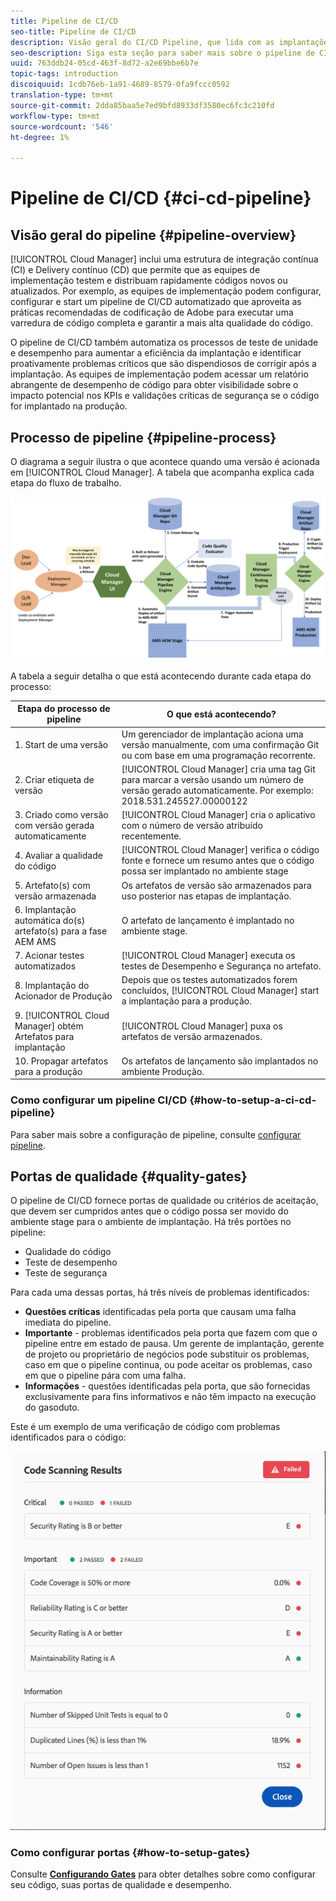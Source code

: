 ```yaml
---
title: Pipeline de CI/CD
seo-title: Pipeline de CI/CD
description: Visão geral do CI/CD Pipeline, que lida com as implantações no palco e na produção no Cloud Manager
seo-description: Siga esta seção para saber mais sobre o pipeline de CI/CD, que lida com as implantações no palco e produção no Cloud Manager
uuid: 763ddb24-05cd-463f-8d72-a2e69bbe6b7e
topic-tags: introduction
discoiquuid: 1cdb76eb-1a91-4689-8579-0fa9fccc0592
translation-type: tm+mt
source-git-commit: 2dda85baa5e7ed9bfd8933df3580ec6fc3c210fd
workflow-type: tm+mt
source-wordcount: '546'
ht-degree: 1%

---
```



# Pipeline de CI/CD {#ci-cd-pipeline}

## Visão geral do pipeline {#pipeline-overview}

[!UICONTROL Cloud Manager] inclui uma estrutura de integração contínua (CI) e Delivery contínuo (CD) que permite que as equipes de implementação testem e distribuam rapidamente códigos novos ou atualizados. Por exemplo, as equipes de implementação podem configurar, configurar e start um pipeline de CI/CD automatizado que aproveita as práticas recomendadas de codificação de Adobe para executar uma varredura de código completa e garantir a mais alta qualidade do código.

O pipeline de CI/CD também automatiza os processos de teste de unidade e desempenho para aumentar a eficiência da implantação e identificar proativamente problemas críticos que são dispendiosos de corrigir após a implantação. As equipes de implementação podem acessar um relatório abrangente de desempenho de código para obter visibilidade sobre o impacto potencial nos KPIs e validações críticas de segurança se o código for implantado na produção.

## Processo de pipeline {#pipeline-process}

O diagrama a seguir ilustra o que acontece quando uma versão é acionada em [!UICONTROL Cloud Manager]. A tabela que acompanha explica cada etapa do fluxo de trabalho.

![](assets/screen_shot_2018-05-30at82457pm.png)

A tabela a seguir detalha o que está acontecendo durante cada etapa do processo:

| Etapa do processo de pipeline | O que está acontecendo? |
|---|---|
| 1. Start de uma versão | Um gerenciador de implantação aciona uma versão manualmente, com uma confirmação Git ou com base em uma programação recorrente. |
| 2. Criar etiqueta de versão | [!UICONTROL Cloud Manager] cria uma tag Git para marcar a versão usando um número de versão gerado automaticamente. Por exemplo: 2018.531.245527.00000122 |
| 3. Criado como versão com versão gerada automaticamente | [!UICONTROL Cloud Manager] cria o aplicativo com o número de versão atribuído recentemente. |
| 4. Avaliar a qualidade do código | [!UICONTROL Cloud Manager] verifica o código fonte e fornece um resumo antes que o código possa ser implantado no ambiente stage |
| 5. Artefato(s) com versão armazenada | Os artefatos de versão são armazenados para uso posterior nas etapas de implantação. |
| 6. Implantação automática do(s) artefato(s) para a fase AEM AMS | O artefato de lançamento é implantado no ambiente stage. |
| 7. Acionar testes automatizados | [!UICONTROL Cloud Manager] executa os testes de Desempenho e Segurança no artefato. |
| 8. Implantação do Acionador de Produção | Depois que os testes automatizados forem concluídos, [!UICONTROL Cloud Manager] start a implantação para a produção. |
| 9. [!UICONTROL Cloud Manager] obtém Artefatos para implantação | [!UICONTROL Cloud Manager] puxa os artefatos de versão armazenados. |
| 10. Propagar artefatos para a produção | Os artefatos de lançamento são implantados no ambiente Produção. |

### Como configurar um pipeline CI/CD {#how-to-setup-a-ci-cd-pipeline}

Para saber mais sobre a configuração de pipeline, consulte [configurar pipeline](configuring-pipeline.md).

## Portas de qualidade {#quality-gates}

O pipeline de CI/CD fornece portas de qualidade ou critérios de aceitação, que devem ser cumpridos antes que o código possa ser movido do ambiente stage para o ambiente de implantação. Há três portões no pipeline:

* Qualidade do código
* Teste de desempenho
* Teste de segurança

Para cada uma dessas portas, há três níveis de problemas identificados:

* **Questões críticas**  identificadas pela porta que causam uma falha imediata do pipeline.
* **Importante**  - problemas identificados pela porta que fazem com que o pipeline entre em estado de pausa. Um gerente de implantação, gerente de projeto ou proprietário de negócios pode substituir os problemas, caso em que o pipeline continua, ou pode aceitar os problemas, caso em que o pipeline pára com uma falha.
* **Informações**  - questões identificadas pela porta, que são fornecidas exclusivamente para fins informativos e não têm impacto na execução do gasoduto.

Este é um exemplo de uma verificação de código com problemas identificados para o código:

![](assets/quality-gate-failed.png)

### Como configurar portas {#how-to-setup-gates}

Consulte **[Configurando Gates](configuring-pipeline.md)** para obter detalhes sobre como configurar seu código, suas portas de qualidade e desempenho.
